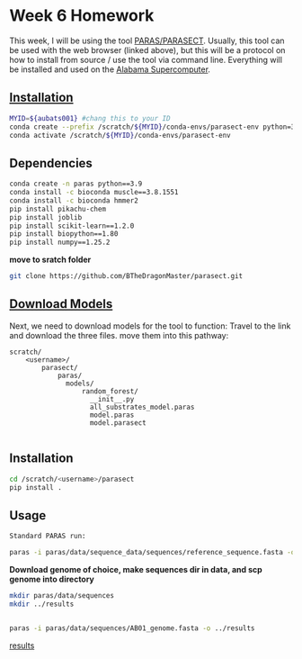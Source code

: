 # Week 6 Homework

This week, I will be using the tool [PARAS/PARASECT](https://paras.bioinformatics.nl/submit).
Usually, this tool can be used with the web browser (linked above), but this will be a protocol on how to install from source / use the tool via command line.
Everything will be installed and used on the [Alabama Supercomputer](https://asc.edu/).

## [Installation](https://github.com/BTheDragonMaster/parasect/wiki/Installation#installing-paras-and-parasect-from-source)


```bash
MYID=${aubats001} #chang this to your ID 
conda create --prefix /scratch/${MYID}/conda-envs/parasect-env python=3.11 -y
conda activate /scratch/${MYID}/conda-envs/parasect-env
```

## Dependencies

```bash
conda create -n paras python==3.9
conda install -c bioconda muscle==3.8.1551
conda install -c bioconda hmmer2
pip install pikachu-chem
pip install joblib
pip install scikit-learn==1.2.0
pip install biopython==1.80
pip install numpy==1.25.2
```



**move to sratch folder**

```bash
git clone https://github.com/BTheDragonMaster/parasect.git
```

## [Download Models](https://zenodo.org/records/13165500)
Next, we need to download models for the tool to function:
Travel to the link and download the three files. 
move them into this pathway:

```
scratch/
    <username>/
        parasect/
            paras/
              models/
                  random_forest/
                    __init__.py
                    all_substrates_model.paras
                    model.paras
                    model.parasect


```


## Installation


```bash
cd /scratch/<username>/parasect
pip install .
```


## Usage



```bash
Standard PARAS run:

paras -i paras/data/sequence_data/sequences/reference_sequence.fasta -o ../test
```

**Download genome of choice, make sequences dir in data, and scp genome into directory**

```bash
mkdir paras/data/sequences
mkdir ../results
```

```bash

paras -i paras/data/sequences/AB01_genome.fasta -o ../results

```


[results](https://github.com/Aswystun/CBC/blob/main/Week6/run_paras_results.txt)
